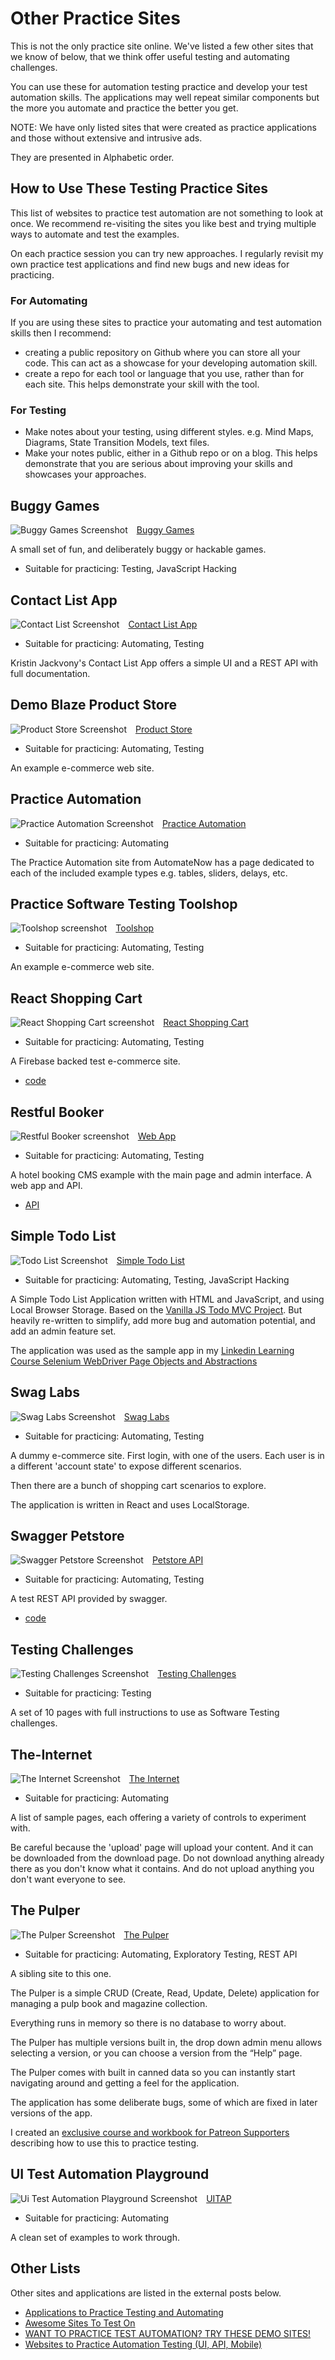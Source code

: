 # Other Practice Sites

<div class="explanation">
        <p>This is not the only practice site online. We've listed a few other
sites that we know of below, that we think offer useful testing and automating challenges.</p>
<p>You can use these for automation testing practice and develop your test automation skills. The applications may well repeat similar components but the more you automate and practice the better you get.</p>
<p>NOTE: We have only listed sites that were created as practice applications and those without extensive and intrusive ads.</p>
<p>They are presented in Alphabetic order.</p>
</div>

<style>
    img {
        float: left;
        margin-right: 1em;
    }
    h2 {
        clear: both;
    }
</style>

<!-- TOC -->

## How to Use These Testing Practice Sites

This list of websites to practice test automation are not something to look at once. We recommend re-visiting the sites you like best and trying multiple ways to automate and test the examples.

On each practice session you can try new approaches. I regularly revisit my own practice test applications and find new bugs and new ideas for practicing.

### For Automating

If you are using these sites to practice your automating and test automation skills then I recommend:

- creating a public repository on Github where you can store all your code. This can act as a showcase for your developing automation skill.
- create a repo for each tool or language that you use, rather than for each site. This helps demonstrate your skill with the tool.

### For Testing

- Make notes about your testing, using different styles. e.g. Mind Maps, Diagrams, State Transition Models, text files.
- Make your notes public, either in a Github repo or on a blog. This helps demonstrate that you are serious about improving your skills and showcases your approaches.

## Buggy Games

[![Buggy Games Screenshot](/images/othersites/buggy-games-300x300.png)](https://eviltester.github.io/TestingApp/games/buggygames/)

[Buggy Games](https://eviltester.github.io/TestingApp/games/buggygames/)

A small set of fun, and deliberately buggy or hackable games.

- Suitable for practicing: Testing, JavaScript Hacking


## Contact List App

[![Contact List Screenshot](/images/othersites/contact-list-300x300.png)](https://thinking-tester-contact-list.herokuapp.com/)

[Contact List App](https://thinking-tester-contact-list.herokuapp.com/)

- Suitable for practicing: Automating, Testing

Kristin Jackvony's Contact List App offers a simple UI and a
REST API with full documentation. 

## Demo Blaze Product Store

[![Product Store Screenshot](/images/othersites/demo-blaze-300x300.png)](https://www.demoblaze.com/index.html)

[Product Store](https://www.demoblaze.com/index.html)

- Suitable for practicing: Automating, Testing

An example e-commerce web site.

## Practice Automation

[![Practice Automation Screenshot](/images/othersites/practice-automation-300x300.png)](https://practice-automation.com/)

[Practice Automation](https://practice-automation.com/)

- Suitable for practicing: Automating

The Practice Automation site from AutomateNow has a page dedicated to each of the included example types e.g. tables, sliders, delays, etc.



## Practice Software Testing Toolshop

[![Toolshop screenshot](/images/othersites/toolshop-300x300.png)](https://practicesoftwaretesting.com/)

[Toolshop](https://practicesoftwaretesting.com/)

- Suitable for practicing: Automating, Testing

An example e-commerce web site.

## React Shopping Cart

[![React Shopping Cart screenshot](/images/othersites/react-shopping-300x300.png)](https://react-shopping-cart-67954.firebaseapp.com/)

[React Shopping Cart](https://react-shopping-cart-67954.firebaseapp.com/)

- Suitable for practicing: Automating, Testing

A Firebase backed test e-commerce site.

- [code](https://github.com/nadvolod/react-shopping-cart)

## Restful Booker

[![Restful Booker screenshot](/images/othersites/restful-booker-300x300.png)](https://automationintesting.online/)

[Web App](https://automationintesting.online/)

- Suitable for practicing: Automating, Testing

A hotel booking CMS example with the main page and admin interface. A web app and API.

- [API](https://restful-booker.herokuapp.com/apidoc/index.html)

## Simple Todo List

[![Todo List Screenshot](/images/othersites/todolist-300x300.png)](https://eviltester.github.io/simpletodolist/todolists.html)

[Simple Todo List](https://eviltester.github.io/simpletodolist/todolists.html)

- Suitable for practicing: Automating, Testing, JavaScript Hacking

A Simple Todo List Application written with HTML and JavaScript, and using Local Browser Storage. Based on the [Vanilla JS Todo MVC Project](https://todomvc.com/examples/vanillajs/). But heavily re-written to simplify, add more bug and automation potential, and add an admin feature set.

The application was used as the sample app in my [Linkedin Learning Course Selenium WebDriver Page Objects and Abstractions](https://www.linkedin.com/learning/advanced-selenium-page-objects-and-gui-automation)


## Swag Labs

[![Swag Labs Screenshot](/images/othersites/swag-labs-300x300.png)](https://www.saucedemo.com)

[Swag Labs](https://www.saucedemo.com)

- Suitable for practicing: Automating, Testing

A dummy e-commerce site. First login, with one of the users.
Each user is in a different 'account state' to expose different
scenarios.

Then there are a bunch of shopping cart scenarios to explore.

The application is written in React and uses LocalStorage.

## Swagger Petstore

[![Swagger Petstore Screenshot](/images/othersites/swagger-petstore-300x300.png)](https://petstore.swagger.io/)

[Petstore API](https://petstore.swagger.io/)

- Suitable for practicing: Automating, Testing

A test REST API provided by swagger.

- [code](https://github.com/swagger-api/swagger-petstore)

## Testing Challenges

[![Testing Challenges Screenshot](/images/othersites/testing-challenges-300x300.png)](http://testingchallenges.thetestingmap.org/)

[Testing Challenges](http://testingchallenges.thetestingmap.org/)

- Suitable for practicing: Testing

A set of 10 pages with full instructions to use as Software Testing challenges.

## The-Internet

[![The Internet Screenshot](/images/othersites/the-internet-300x300.png)](https://the-internet.herokuapp.com/)

[The Internet](https://the-internet.herokuapp.com/)

- Suitable for practicing: Automating

A list of sample pages, each offering a variety of controls to experiment with.

Be careful because the 'upload' page will upload your content. And it can be
downloaded from the download page. Do not download anything already there as
you don't know what it contains. And do not upload anything you don't want
everyone to see.

## The Pulper

[![The Pulper Screenshot](/images/othersites/the-pulper-300x300.png)](https://thepulper.herokuapp.com/apps/pulp/)

[The Pulper](https://thepulper.herokuapp.com/apps/pulp/)

- Suitable for practicing: Automating, Exploratory Testing, REST API

A sibling site to this one. 

The Pulper is a simple CRUD (Create, Read, Update, Delete) application for managing a pulp book and magazine collection.

Everything runs in memory so there is no database to worry about.

The Pulper has multiple versions built in, the drop down admin menu allows selecting a version, or you can choose a version from the “Help” page.

The Pulper comes with built in canned data so you can instantly start navigating around and getting a feel for the application.

The application has some deliberate bugs, some of which are fixed in later versions of the app.

I created an [exclusive course and workbook for Patreon Supporters](https://www.testerhq.com/member2/index.php?course=the_pulper_technical_testing_workshop&page=coursecontents&preview=true) describing how to use this to practice testing.

## UI Test Automation Playground

[![Ui Test Automation Playground Screenshot](/images/othersites/ui-playground-300x300.png)](http://uitestingplayground.com/)

[UITAP](http://uitestingplayground.com/)

- Suitable for practicing: Automating

A clean set of examples to work through.


## Other Lists

Other sites and applications are listed in the external posts below.

- [Applications to Practice Testing and Automating](https://www.eviltester.com/post/applications-to-practice-testing-and-automating/)
- [Awesome Sites To Test On](https://github.com/BMayhew/awesome-sites-to-test-on)  
- [WANT TO PRACTICE TEST AUTOMATION? TRY THESE DEMO SITES!](https://automationpanda.com/2021/12/29/want-to-practice-test-automation-try-these-demo-sites/)
- [Websites to Practice Automation Testing (UI, API, Mobile)](https://ultimateqa.com/dummy-automation-websites/)
